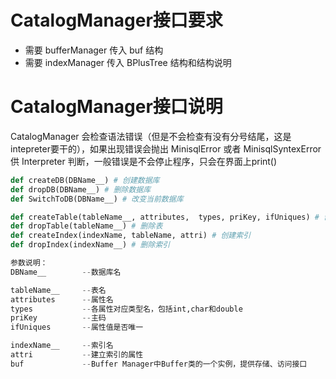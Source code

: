 # CatalogManager接口要求
- 需要 bufferManager 传入 buf 结构
- 需要 indexManager 传入 BPlusTree 结构和结构说明
# CatalogManager接口说明
CatalogManager 会检查语法错误（但是不会检查有没有分号结尾，这是intepreter要干的），如果出现错误会抛出 MinisqlError 或者 MinisqlSyntexError供 Interpreter 判断，一般错误是不会停止程序，只会在界面上print()

```python
def createDB(DBName__) # 创建数据库
def dropDB(DBName__) # 删除数据库
def SwitchToDB(DBName__) # 改变当前数据库

def createTable(tableName__, attributes,  types, priKey, ifUniques) # 创建表
def dropTable(tableName__) # 删除表
def createIndex(indexName, tableName, attri) # 创建索引
def dropIndex(indexName__) # 删除索引

参数说明：
DBName__        --数据库名

tableName__     --表名
attributes      --属性名
types           --各属性对应类型名，包括int,char和double
priKey          --主码
ifUniques       --属性值是否唯一

indexName__     --索引名
attri           --建立索引的属性
buf             --Buffer Manager中Buffer类的一个实例，提供存储、访问接口

```